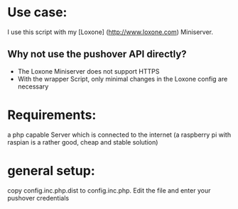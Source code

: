 # Use case:
I use this script with my [Loxone]
(http://www.loxone.com) 
Miniserver. 

## Why not use the pushover API directly?

* The Loxone Miniserver does not support HTTPS
* With the wrapper Script, only minimal changes in the Loxone config are necessary


# Requirements: 
a php capable Server which is connected to the internet (a raspberry pi with raspian is a rather good, cheap and stable solution)


# general setup:

copy config.inc.php.dist to config.inc.php. Edit the file and enter your pushover credentials


